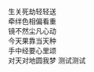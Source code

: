 生关死劫轻轻送  
牵绊色相偏看重  
镜不然尘凡心动  
今天果靠当天种  
手中经要心里颂  
对天对地圆我梦
测试测试

<!---
ninestate/ninestate is a ✨ special ✨ repository because its `README.md` (this file) appears on your GitHub profile.
You can click the Preview link to take a look at your changes.
--->
